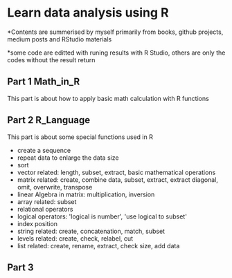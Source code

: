 # Learn data analysis using R

*Contents are summerised by myself primarily from books, github projects, medium posts and RStudio materials

*some code are editted with runing results with R Studio, others are only the codes without the result return


## Part 1 Math_in_R

This part is about how to apply basic math calculation with R functions

## Part 2 R_Language

This part is about some special functions used in R
- create a sequence
- repeat data to enlarge the data size
- sort
- vector related: length, subset, extract, basic mathematical operations
- matrix related: create, combine data, subset, extract, extract diagonal, omit, overwrite, transpose
- linear Algebra in matrix: multiplication, inversion
- array related: subset
- relational operators
- logical operators: 'logical is number', 'use logical to subset'
- index position
- string related: create, concatenation, match, subset
- levels related: create, check, relabel, cut
- list related: create, rename, extract, check size, add data

## Part 3 
